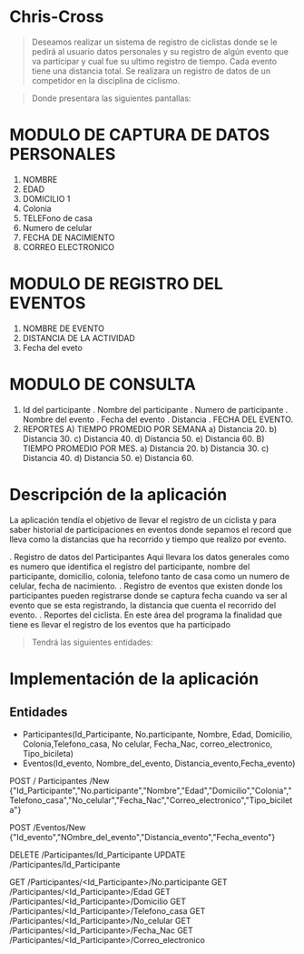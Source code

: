 # Chris-Cross

>Deseamos realizar un sistema de registro de ciclistas donde se le pedirá al usuario datos personales y su registro de algún evento que va participar y cual fue su ultimo registro de tiempo. Cada evento tiene una distancia total.
> Se realizara un registro de datos de un competidor en la disciplina de ciclismo.

> Donde presentara las siguientes pantallas:

# MODULO DE CAPTURA DE DATOS PERSONALES
1. NOMBRE
2. EDAD
3. DOMICILIO 1
4. Colonia
5. TELEFono de casa
6. Numero de celular
7. FECHA DE NACIMIENTO
8. CORREO ELECTRONICO


# MODULO DE REGISTRO DEL EVENTOS
1. NOMBRE DE EVENTO
2. DISTANCIA DE LA ACTIVIDAD
3. Fecha del eveto

# MODULO DE CONSULTA
1. Id del participante
      . Nombre del participante
      . Numero de participante
      . Nombre del evento
      . Fecha del evento
      . Distancia
      . FECHA DEL EVENTO.
3. REPORTES
  A) TIEMPO PROMEDIO POR SEMANA
      a) Distancia 20.
      b) Distancia 30.
      c) Distancia 40.
      d) Distancia 50.
      e) Distancia 60.
  B) TIEMPO PROMEDIO POR MES.
      a) Distancia 20.
      b) Distancia 30.
      c) Distancia 40.
      d) Distancia 50.
      e) Distancia 60.
# Descripción de la aplicación

La aplicación tendía el objetivo de llevar el registro de un ciclista
y para saber historial de participaciones en eventos donde sepamos el
record que lleva como la distancias que ha recorrido y tiempo que realizo
por evento.

. Registro de datos del Participantes
  Aqui llevara los datos generales como es numero que identifica el
  registro del participante, nombre del participante, domicilio, colonia,
  telefono tanto de casa como un numero de celular, fecha de nacimiento.
. Registro de eventos que existen donde los participantes pueden registrarse
  donde se captura fecha cuando va ser al evento que se esta registrando, la
  distancia que cuenta el recorrido del evento.
. Reportes del ciclista.
  En este área del programa la finalidad que tiene es llevar el registro de
  los eventos que ha participado

> Tendrá las siguientes entidades:
# Implementación de la aplicación
## Entidades
- Participantes(Id_Participante, No.participante, Nombre, Edad, Domicilio, Colonia,Telefono_casa, No celular, Fecha_Nac, correo_electronico, Tipo_bicileta)
- Eventos(Id_evento, Nombre_del_evento, Distancia_evento,Fecha_evento)

POST / Participantes /New
{"Id_Participante","No.participante","Nombre","Edad","Domicilio","Colonia","Telefono_casa","No_celular","Fecha_Nac","Correo_electronico","Tipo_bicileta"}

POST /Eventos/New
{"Id_evento","NOmbre_del_evento","Distancia_evento","Fecha_evento"}

DELETE /Participantes/Id_Participante
UPDATE /Participantes/Id_Participante

GET /Participantes/<Id_Participante>/No.participante
GET /Participantes/<Id_Participante>/Edad
GET /Participantes/<Id_Participante>/Domicilio
GET /Participantes/<Id_Participante>/Telefono_casa
GET /Participantes/<Id_Participante>/No_celular
GET /Participantes/<Id_Participante>/Fecha_Nac
GET /Participantes/<Id_Participante>/Correo_electronico
